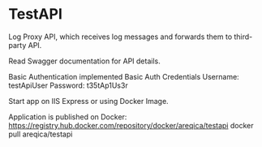 # TestAPI

Log Proxy API, which receives log messages and forwards them to third-party API.

Read Swagger documentation for API details.


Basic Authentication implemented
Basic Auth Credentials
Username: testApiUser
Password: t35tAp1Us3r


Start app on IIS Express or using Docker Image.

Application is published on Docker: https://registry.hub.docker.com/repository/docker/areqica/testapi
docker pull areqica/testapi
